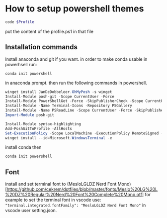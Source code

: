 # How to setup powershell themes
```powershell
code $Profile
```
put the content of the profile.ps1 in that file


## Installation commands
Install anaconda and git if you want.
in order to make conda usable in powerhsell run:
```
conda init powershell
```
in anaconda prompt. 
then run the following commands in powershell.

```powershell
winget install JanDeDobbeleer.OhMyPosh -s winget
Install-Module posh-git -Scope CurrentUser -Force
Install-Module PowerShellGet -Force -SkipPublisherCheck -Scope CurrentUser
Install-Module -Name Terminal-Icons -Repository PSGallery
Install-Module -Name PSReadLine -Scope CurrentUser -Force -SkipPublisherCheck
Import-Module posh-git

Install-Module syntax-highlighting
Add-PoshGitToProfile -AllHosts
Set-ExecutionPolicy -Scope LocalMachine -ExecutionPolicy RemoteSigned -Force
winget install --id=Microsoft.WindowsTerminal -e
```

install conda then
```powershell
conda init powershell
```
## Font
install and set terminal font to 
(MesloLGLDZ Nerd Font Mono)[https://github.com/cekrem/dotfiles/blob/master/fonts/Meslo%20LG%20L%20DZ%20Regular%20Nerd%20Font%20Complete%20Mono.otf]
for example to set the terminal font in vscode use:
  `"terminal.integrated.fontFamily": "MesloLGLDZ Nerd Font Mono"`
  in vscode user setting.json. 
